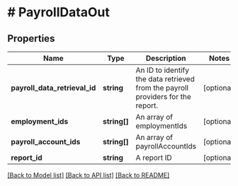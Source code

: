 # # PayrollDataOut

## Properties

Name | Type | Description | Notes
------------ | ------------- | ------------- | -------------
**payroll_data_retrieval_id** | **string** | An ID to identify the data retrieved from the payroll providers for the report. | [optional]
**employment_ids** | **string[]** | An array of employmentIds | [optional]
**payroll_account_ids** | **string[]** | An array of payrollAccountIds | [optional]
**report_id** | **string** | A report ID | [optional]

[[Back to Model list]](../../README.md#models) [[Back to API list]](../../README.md#endpoints) [[Back to README]](../../README.md)
